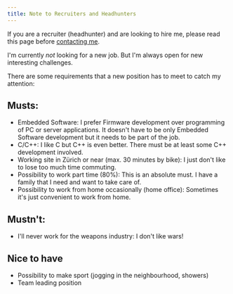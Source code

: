 ```yaml
---
title: Note to Recruiters and Headhunters
---
```

If you are a recruiter (headhunter) and are looking to hire me, please read this page before [contacting me]({filename}/pages/contact.md).

I'm currently *not* looking for a new job. But I'm always open for new interesting challenges.


There are some requirements that a new position has to meet to catch my attention:


## Musts:

- Embedded Software: I prefer Firmware development over programming of PC or server applications. It doesn't have to be only Embedded Software development but it needs to be part of the job.
- C/C++: I like C but C++ is even better. There must be at least some C++ development involved.
- Working site in Zürich or near (max. 30 minutes by bike): I just don't like to lose too much time commuting.
- Possibility to work part time (80%): This is an absolute must. I have a family that I need and want to take care of.
- Possibility to work from home occasionally (home office): Sometimes it's just convenient to work from home.


## Mustn't:

<!-- - no .NET (C#, Visual Basic, F#): I just don't like it! I won't take any job that contains .NET development! -->
<!-- - no Windows centric development: It's just not as nice and powerful as UNIX/Linux and it lacks a lot of important tools. -->
- I'll never work for the weapons industry: I don't like wars!


## Nice to have

- Possibility to make sport (jogging in the neighbourhood, showers)
- Team leading position


<!-- https://wuputah.com/2010/08/07/a-note-to-recruiters-->
